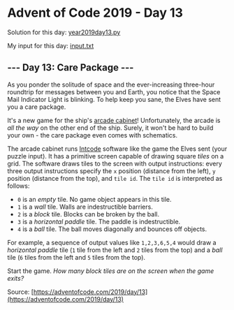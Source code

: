 # Advent of Code 2019 - Day 13

Solution for this day: [year2019day13.py](year2019/day13/year2019day13.py)

My input for this day: [input.txt](year2019/day13/input.txt)

## \--- Day 13: Care Package ---

As you ponder the solitude of space and the ever-increasing three-hour
roundtrip for messages between you and Earth, you notice that the Space Mail
Indicator Light is blinking. To help keep you sane, the Elves have sent you a
care package.

It's a new game for the ship's [arcade
cabinet](https://en.wikipedia.org/wiki/Arcade_cabinet)! Unfortunately, the
arcade is _all the way_ on the other end of the ship. Surely, it won't be hard
to build your own - the care package even comes with schematics.

The arcade cabinet runs [Intcode](9) software like the game the Elves sent
(your puzzle input). It has a primitive screen capable of drawing square
_tiles_ on a grid. The software draws tiles to the screen with output
instructions: every three output instructions specify the `x` position
(distance from the left), `y` position (distance from the top), and `tile id`.
The `tile id` is interpreted as follows:

  * `0` is an _empty_ tile. No game object appears in this tile.
  * `1` is a _wall_ tile. Walls are indestructible barriers.
  * `2` is a _block_ tile. Blocks can be broken by the ball.
  * `3` is a _horizontal paddle_ tile. The paddle is indestructible.
  * `4` is a _ball_ tile. The ball moves diagonally and bounces off objects.

For example, a sequence of output values like `1,2,3,6,5,4` would draw a
_horizontal paddle_ tile (`1` tile from the left and `2` tiles from the top)
and a _ball_ tile (`6` tiles from the left and `5` tiles from the top).

Start the game. _How many block tiles are on the screen when the game exits?_



Source: [https://adventofcode.com/2019/day/13](https://adventofcode.com/2019/day/13)

